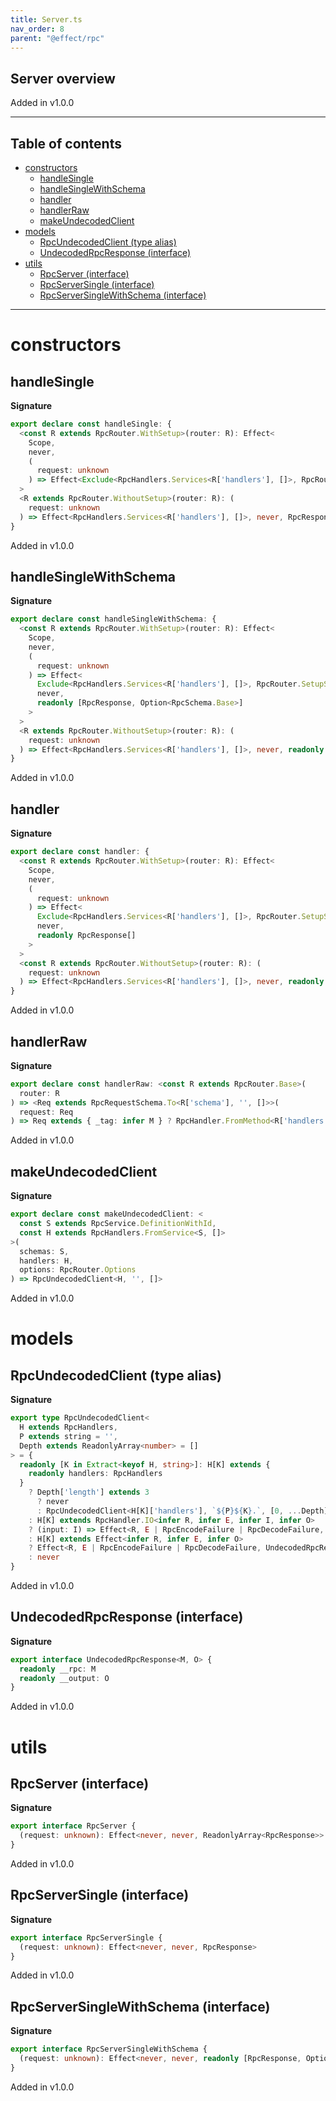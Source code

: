 ```yaml
---
title: Server.ts
nav_order: 8
parent: "@effect/rpc"
---
```


## Server overview

Added in v1.0.0

---

<h2 class="text-delta">Table of contents</h2>

- [constructors](#constructors)
  - [handleSingle](#handlesingle)
  - [handleSingleWithSchema](#handlesinglewithschema)
  - [handler](#handler)
  - [handlerRaw](#handlerraw)
  - [makeUndecodedClient](#makeundecodedclient)
- [models](#models)
  - [RpcUndecodedClient (type alias)](#rpcundecodedclient-type-alias)
  - [UndecodedRpcResponse (interface)](#undecodedrpcresponse-interface)
- [utils](#utils)
  - [RpcServer (interface)](#rpcserver-interface)
  - [RpcServerSingle (interface)](#rpcserversingle-interface)
  - [RpcServerSingleWithSchema (interface)](#rpcserversinglewithschema-interface)

---

# constructors

## handleSingle

**Signature**

```ts
export declare const handleSingle: {
  <const R extends RpcRouter.WithSetup>(router: R): Effect<
    Scope,
    never,
    (
      request: unknown
    ) => Effect<Exclude<RpcHandlers.Services<R['handlers'], []>, RpcRouter.SetupServices<R>>, never, RpcResponse>
  >
  <R extends RpcRouter.WithoutSetup>(router: R): (
    request: unknown
  ) => Effect<RpcHandlers.Services<R['handlers'], []>, never, RpcResponse>
}
```

Added in v1.0.0

## handleSingleWithSchema

**Signature**

```ts
export declare const handleSingleWithSchema: {
  <const R extends RpcRouter.WithSetup>(router: R): Effect<
    Scope,
    never,
    (
      request: unknown
    ) => Effect<
      Exclude<RpcHandlers.Services<R['handlers'], []>, RpcRouter.SetupServices<R>>,
      never,
      readonly [RpcResponse, Option<RpcSchema.Base>]
    >
  >
  <R extends RpcRouter.WithoutSetup>(router: R): (
    request: unknown
  ) => Effect<RpcHandlers.Services<R['handlers'], []>, never, readonly [RpcResponse, Option<RpcSchema.Base>]>
}
```

Added in v1.0.0

## handler

**Signature**

```ts
export declare const handler: {
  <const R extends RpcRouter.WithSetup>(router: R): Effect<
    Scope,
    never,
    (
      request: unknown
    ) => Effect<
      Exclude<RpcHandlers.Services<R['handlers'], []>, RpcRouter.SetupServices<R>>,
      never,
      readonly RpcResponse[]
    >
  >
  <const R extends RpcRouter.WithoutSetup>(router: R): (
    request: unknown
  ) => Effect<RpcHandlers.Services<R['handlers'], []>, never, readonly RpcResponse[]>
}
```

Added in v1.0.0

## handlerRaw

**Signature**

```ts
export declare const handlerRaw: <const R extends RpcRouter.Base>(
  router: R
) => <Req extends RpcRequestSchema.To<R['schema'], '', []>>(
  request: Req
) => Req extends { _tag: infer M } ? RpcHandler.FromMethod<R['handlers'], M, never, RpcEncodeFailure> : never
```

Added in v1.0.0

## makeUndecodedClient

**Signature**

```ts
export declare const makeUndecodedClient: <
  const S extends RpcService.DefinitionWithId,
  const H extends RpcHandlers.FromService<S, []>
>(
  schemas: S,
  handlers: H,
  options: RpcRouter.Options
) => RpcUndecodedClient<H, '', []>
```

Added in v1.0.0

# models

## RpcUndecodedClient (type alias)

**Signature**

```ts
export type RpcUndecodedClient<
  H extends RpcHandlers,
  P extends string = '',
  Depth extends ReadonlyArray<number> = []
> = {
  readonly [K in Extract<keyof H, string>]: H[K] extends {
    readonly handlers: RpcHandlers
  }
    ? Depth['length'] extends 3
      ? never
      : RpcUndecodedClient<H[K]['handlers'], `${P}${K}.`, [0, ...Depth]>
    : H[K] extends RpcHandler.IO<infer R, infer E, infer I, infer O>
    ? (input: I) => Effect<R, E | RpcEncodeFailure | RpcDecodeFailure, UndecodedRpcResponse<`${P}${K}`, O>>
    : H[K] extends Effect<infer R, infer E, infer O>
    ? Effect<R, E | RpcEncodeFailure | RpcDecodeFailure, UndecodedRpcResponse<`${P}${K}`, O>>
    : never
}
```

Added in v1.0.0

## UndecodedRpcResponse (interface)

**Signature**

```ts
export interface UndecodedRpcResponse<M, O> {
  readonly __rpc: M
  readonly __output: O
}
```

Added in v1.0.0

# utils

## RpcServer (interface)

**Signature**

```ts
export interface RpcServer {
  (request: unknown): Effect<never, never, ReadonlyArray<RpcResponse>>
}
```

Added in v1.0.0

## RpcServerSingle (interface)

**Signature**

```ts
export interface RpcServerSingle {
  (request: unknown): Effect<never, never, RpcResponse>
}
```

Added in v1.0.0

## RpcServerSingleWithSchema (interface)

**Signature**

```ts
export interface RpcServerSingleWithSchema {
  (request: unknown): Effect<never, never, readonly [RpcResponse, Option<RpcSchema.Base>]>
}
```

Added in v1.0.0
